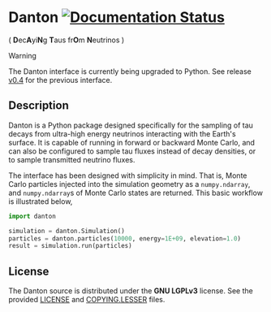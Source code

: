 # Danton [![Documentation Status](https://readthedocs.org/projects/danton/badge/?version=latest)](https://danton.readthedocs.io/en/latest/?badge=latest)
( **D**ec**A**yi**N**g **T**aus fr**O**m **N**eutrinos )

> [!WARNING]
> The Danton interface is currently being upgraded to Python. See release
> [v0.4](https://github.com/niess/danton/tree/v0.4) for the previous interface.


## Description

Danton is a Python package designed specifically for the sampling of tau decays
from ultra-high energy neutrinos interacting with the Earth's surface. It is
capable of running in forward or backward Monte Carlo, and can also be
configured to sample tau fluxes instead of decay densities, or to sample
transmitted neutrino fluxes.

The interface has been designed with simplicity in mind. That is, Monte Carlo
particles injected into the simulation geometry as a `numpy.ndarray`, and
`numpy.ndarray`s of Monte Carlo states are returned. This basic workflow is
illustrated below,

```python
import danton

simulation = danton.Simulation()
particles = danton.particles(10000, energy=1E+09, elevation=1.0)
result = simulation.run(particles)
```


## License
The Danton source is distributed under the **GNU LGPLv3** license. See the
provided [LICENSE](LICENSE) and [COPYING.LESSER](COPYING.LESSER) files.
